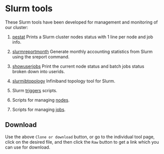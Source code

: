 # Slurm tools

These Slurm tools have been developed for management and monitoring of our cluster:

1. [pestat](pestat/) Prints a Slurm cluster nodes status with 1 line per node and job info.

2. [slurmreportmonth](slurmreportmonth/) Generate monthly accounting statistics from Slurm using the sreport command.

3. [showuserjobs](showuserjobs/) Print the current node status and batch jobs status broken down into userids.

4. [slurmibtopology](slurmibtopology/) Infiniband topology tool for Slurm.

5. Slurm [triggers](triggers/) scripts.

6. Scripts for managing [nodes](nodes/).

7. Scripts for managing [jobs](jobs/).

Download
--------

Use the above ```Clone or download``` button,
or go to the individual tool page,
click on the desired file, and then click the ```Raw``` button
to get a link which you can use for download.
